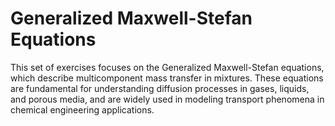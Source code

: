 # Generalized Maxwell-Stefan Equations

This set of exercises focuses on the Generalized Maxwell-Stefan equations, which describe multicomponent mass transfer in mixtures. These equations are fundamental for understanding diffusion processes in gases, liquids, and porous media, and are widely used in modeling transport phenomena in chemical engineering applications.

